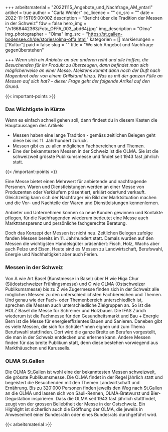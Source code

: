 +++
arbeitsmaterial = "20221115_Angebote_und_Nachfrage_AM_yntarl"
artikel = true
author = "Carla Wohler"
cc_licence = ""
cc_src = ""
date = 2022-11-15T05:00:00Z
description = "Bericht über die Tradition der Messen in der Schweiz"
fdw = false
hero_img = "/v1668442363/Foto_OFFA_003_abd64j.jpg"
img_description = "Olma"
img_photographer = "Olma"
img_src = "https://st.gallen-bodensee.ch/de/stories/olma-offa.html"
kategorien = []
markierungen = ["Kultur"]
paid = false
slug = ""
title = "Wo sich Angebot und Nachfrage gegenüberstehen"

+++
_Wenn sich ein Anbieter an den anderen reiht und alle hoffen, die Besuchenden für ihr Produkt zu überzeugen, dann befindet man sich möglicherweise an einer Messe. Meistens kommt dann noch der Duft nach Magenbrot oder von einem Grillstand hinzu. Was es mit der ganzen Fülle an Messen auf sich hat? – dieser Frage geht der folgende Artikel auf den Grund._

  
{{< important-points >}} <h3>Das Wichtigste in Kürze</h3>

<p>Wenn es einfach schnell gehen soll, dann findest du in diesem Kasten die Hauptaussagen des Artikels:</p>

<ul>

<li>Messen haben eine lange Tradition - gemäss zeitlichen Belegen geht diese bis ins 11. Jahrhundert zurück.</li>

<li>Messen gibt es zu allen möglichen Fachbereichen und Themen.</li>

<li>Eine der bekanntesten Messen in der Schweiz ist die OLMA. Sie ist die schweizweit grösste Publikumsmesse und findet seit 1943 fast jährlich statt.</li>

</ul> {{< /important-points >}}

Eine Messe bietet einen Mehrwert für anbietende und nachfragende Personen. Waren und Dienstleistungen werden an einer Messe von Produzenten oder Verkäufern präsentiert, erklärt oder/und verkauft. Gleichzeitig kann sich der Nachfrager ein Bild der Marktsituation machen und die Vor- und Nachteile der Waren und Dienstleistungen kennenlernen.

Anbieter und Unternehmen können so neue Kunden gewinnen und Kontakte pflegen, für die Nachfragenden wiederum bedeutet eine Messe auch Markttransparenz und persönliche fachgerechte Beratung.

Doch das Konzept der Messen ist nicht neu. Zeitlichen Belegen zufolge fanden Messen bereits im 11. Jahrhundert statt. Damals wurden auf den Messen die wichtigsten Handelsgüter präsentiert: Fisch, Holz, Wachs aber auch Pelze und Eisen. Heute sind es Messen zu Landwirtschaft, Berufswahl, Energie und Nachhaltigkeit aber auch Ferien.

### Messen in der Schweiz

Von A wie Art Basel (Kunstmesse in Basel) über H wie Higa Chur (Südostschweizer Frühlingsmesse) und O wie OLMA (Ostschweizer Publikumsmesse) bis zu Z wie Zugermesse finden sich in der Schweiz alle möglichen Messen zu den unterschiedlichsten Fachbereichen und Themen. Und genau wie der Fach- oder Themenbereich unterschiedlich ist, sprechen die Messen auch unterschiedliche Zielgruppen an. So ist die HOLZ Basel die Messe für Schreiner und Holzbauer. Die IFAS Zürich wiederum ist die Fachmesse für den Gesundheitsmarkt und Bau + Energie Bern ist die Messe für energieeffizientes Bauen und Sanieren. Daneben gibt es viele Messen, die sich für Schüler*innen eignen und zum Thema Berufswahl stattfinden. Dort wird die ganze Breite an Berufen vorgestellt, die man in der Schweiz entdecken und erlernen kann. Andere Messen finden für das breite Publikum statt, denn diese bestehen vorwiegend aus Markthäuschen und Karussells.

### OLMA St.Gallen

Die OLMA St.Gallen ist wohl eine der bekanntesten Messen schweizweit, die grösste Publikumsmesse. Die OLMA findet in der Regel jährlich statt und begeistert die Besuchenden mit den Themen Landwirtschaft und Ernährung. Bis zu 320'000 Personen finden jeweils den Weg nach St.Gallen an die OLMA und lassen sich von Säuli-Rennen, OLMA-Bratwurst und Bier-Degustation inspirieren. Dass die OLMA seit 1943 fast jährlich stattfindet, zeugt von der grossen Beliebtheit der Messe in der Ostschweiz. Ein Highlight ist sicherlich auch die Eröffnung der OLMA, die jeweils in Anwesenheit einer Bundesrätin oder eines Bundesrats durchgeführt wird.



 {{< arbeitsmaterial >}} 
